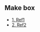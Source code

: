 ## Make box
- [1. Ref1](https://medium.com/@gajbhiyedeepanshu/building-custom-vagrant-box-e6a846b6baca)
- [2. Ref2](https://laredoute.io/blog/boxing-our-custom-centos-7-for-vagrant-to-manage-a-virtual-machine-environment-part-3/)
